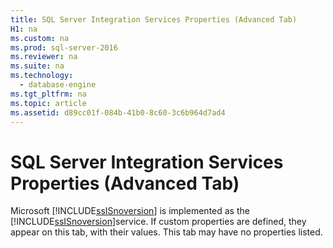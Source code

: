 ```yaml
---
title: SQL Server Integration Services Properties (Advanced Tab)
H1: na
ms.custom: na
ms.prod: sql-server-2016
ms.reviewer: na
ms.suite: na
ms.technology: 
  - database-engine
ms.tgt_pltfrm: na
ms.topic: article
ms.assetid: d89cc01f-084b-41b0-8c60-3c6b964d7ad4
---
```

# SQL Server Integration Services Properties (Advanced Tab)
  Microsoft [!INCLUDE[ssISnoversion](../../Token/Other/ssISnoversion_md.md)] is implemented as the [!INCLUDE[ssISnoversion](../../Token/Other/ssISnoversion_md.md)]service. If custom properties are defined, they appear on this tab, with their values. This tab may have no properties listed.  
  
  